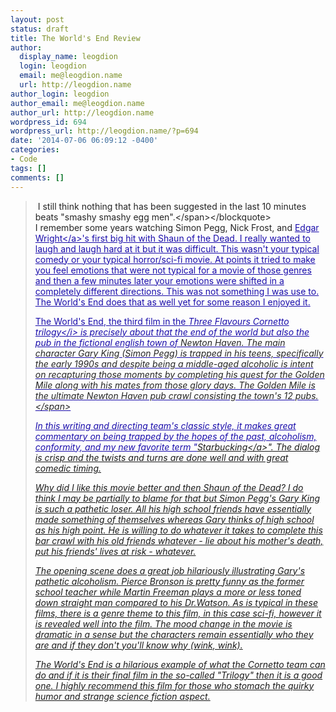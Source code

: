 ```yaml
---
layout: post
status: draft
title: The World's End Review
author:
  display_name: leogdion
  login: leogdion
  email: me@leogdion.name
  url: http://leogdion.name
author_login: leogdion
author_email: me@leogdion.name
author_url: http://leogdion.name
wordpress_id: 694
wordpress_url: http://leogdion.name/?p=694
date: '2014-07-06 06:09:12 -0400'
categories:
- Code
tags: []
comments: []
---
```

<blockquote><span style="color: #252525;">&nbsp;I still think nothing that has been suggested in the last 10 minutes beats "smashy smashy egg men".<&#47;span><&#47;blockquote><br />
I remember some years watching Simon Pegg, Nick Frost, and&nbsp;<a class="fl" style="color: #1a0dab;" href="https:&#47;&#47;www.google.com&#47;search?espv=2&amp;biw=1280&amp;bih=705&amp;q=edgar+wright&amp;stick=H4sIAAAAAAAAAGOovnz8BQMDgwEHnxCnfq6-gVFJfIaxEphpUmJSmKIllp1spZ-WmZMLJqxSMotSk0vyi5am7nKxsba9rH9T11rodldRjLS6FQBe3ihkTQAAAA&amp;sa=X&amp;ei=ThO5U43wDNGVyAS3toDACQ&amp;ved=0CMsBEJsTKAIwFg">Edgar Wright<&#47;a>'s&nbsp;first big hit with Shaun of the Dead. I really wanted to laugh and laugh hard at it but it was difficult. This wasn't your typical comedy or your typical horror&#47;sci-fi movie. At points it tried to make you feel&nbsp;emotions that were not typical for a movie of those genres and then a few minutes later your emotions were shifted in a completely different directions. This was not something I was use to. The World's End does that as well yet for some reason I enjoyed it.</p>
<p>The World's End, the third film in the&nbsp;<i>Three Flavours Cornetto trilogy<&#47;i> is precisely about that the end of the world&nbsp;but also the pub in the fictional english town of&nbsp;<span style="color: #252525;">Newton Haven. The main character Gary King (Simon Pegg) is trapped in his teens, specifically the early 1990s and despite being a middle-aged alcoholic is intent on recapturing those moments&nbsp;by completing his quest for the Golden Mile along with his mates from those glory days. The Golden Mile is the ultimate Newton Haven pub crawl consisting the town's 12 pubs.<&#47;span></p>
<p>In this writing and directing team's classic style, it makes great commentary on being trapped&nbsp;by the hopes of the past, alcoholism, conformity, and my new favorite term "<a href="http:&#47;&#47;www.urbandictionary.com&#47;define.php?term=starbucking&amp;defid=7137488" target="_blank">Starbucking<&#47;a>". The dialog is crisp and the twists and turns are done well and with great comedic timing.</p>
<p>Why did I like this movie better and then Shaun of the Dead? I&nbsp;do think I may be partially to blame for that but Simon Pegg's Gary King is such a pathetic loser. All his high school friends have essentially made something of themselves whereas Gary thinks of high school as his high point. He is willing to do whatever it takes to complete this bar crawl with his old friends whatever - lie about his mother's death, put his friends' lives at risk - whatever.</p>
<p>The opening scene does a great job hilariously illustrating&nbsp;Gary's pathetic alcoholism. Pierce Bronson&nbsp;is pretty funny as the former school teacher while Martin Freeman plays a more or less toned down straight man compared to his Dr.Watson. As is typical in these films, there is a genre theme to this film, in this case sci-fi, however it is revealed well into the film. The mood change in the movie is dramatic in a sense but the characters remain essentially who they are and if they don't you'll know why (wink, wink).</p>
<p>The World's End is a hilarious example of what the Cornetto team can do and if it is their final film in the so-called "Trilogy" then it is a good one. I highly recommend this film for those who stomach the quirky humor and strange science fiction aspect.</p>
